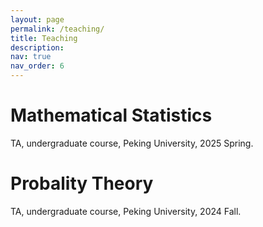 ```yaml
---
layout: page
permalink: /teaching/
title: Teaching
description: 
nav: true
nav_order: 6
---
```


# Mathematical Statistics
TA, undergraduate course, Peking University, 2025 Spring.

# Probality Theory
TA, undergraduate course, Peking University, 2024 Fall.


